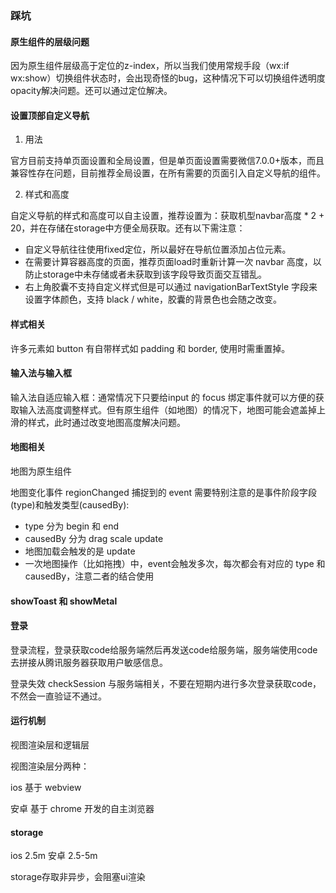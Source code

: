 
### 踩坑

#### 原生组件的层级问题

因为原生组件层级高于定位的z-index，所以当我们使用常规手段（wx:if wx:show）切换组件状态时，会出现奇怪的bug，这种情况下可以切换组件透明度opacity解决问题。还可以通过定位解决。

#### 设置顶部自定义导航

1. 用法

官方目前支持单页面设置和全局设置，但是单页面设置需要微信7.0.0+版本，而且兼容性存在问题，目前推荐全局设置，在所有需要的页面引入自定义导航的组件。

2. 样式和高度

自定义导航的样式和高度可以自主设置，推荐设置为：获取机型navbar高度 * 2 + 20，并在存储在storage中方便全局获取。还有以下需注意：

* 自定义导航往往使用fixed定位，所以最好在导航位置添加占位元素。
* 在需要计算容器高度的页面，推荐页面load时重新计算一次 navbar 高度，以防止storage中未存储或者未获取到该字段导致页面交互错乱。
* 右上角胶囊不支持自定义样式但是可以通过 navigationBarTextStyle 字段来设置字体颜色，支持 black / white，胶囊的背景色也会随之改变。

#### 样式相关

许多元素如 button 有自带样式如 padding 和 border, 使用时需重置掉。

#### 输入法与输入框

输入法自适应输入框：通常情况下只要给input 的 focus 绑定事件就可以方便的获取输入法高度调整样式。但有原生组件（如地图）的情况下，地图可能会遮盖掉上滑的样式，此时通过改变地图高度解决问题。

#### 地图相关

地图为原生组件

地图变化事件 regionChanged 捕捉到的 event 需要特别注意的是事件阶段字段(type)和触发类型(causedBy):

* type 分为 begin 和 end
* causedBy 分为 drag scale update
* 地图加载会触发的是 update
* 一次地图操作（比如拖拽）中，event会触发多次，每次都会有对应的 type 和 causedBy，注意二者的结合使用

#### showToast 和 showMetal

#### 登录

登录流程，登录获取code给服务端然后再发送code给服务端，服务端使用code去拼接从腾讯服务器获取用户敏感信息。

登录失效 checkSession 与服务端相关，不要在短期内进行多次登录获取code，不然会一直验证不通过。

#### 运行机制

视图渲染层和逻辑层

视图渲染层分两种：

ios 基于 webview

安卓 基于 chrome 开发的自主浏览器

#### storage

ios 2.5m 安卓 2.5-5m

storage存取非异步，会阻塞ui渲染
